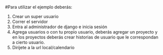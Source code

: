 #Para utilizar el ejemplo deberás:
1. Crear un super usuario
2. Correr el servidor
3. Entra al administrador de django e inicia sesión
4. Agrega usuarios o con tu propio usuario, deberás agregar un proyecto y en los proyectos deberás crear historias de usuario que le correspondan a cierto usuario.
5. Dirijete a la url local/calendario

